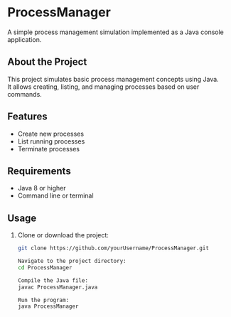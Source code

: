 # ProcessManager

A simple process management simulation implemented as a Java console application.

## About the Project

This project simulates basic process management concepts using Java.  
It allows creating, listing, and managing processes based on user commands.

## Features

- Create new processes  
- List running processes  
- Terminate processes

## Requirements

- Java 8 or higher  
- Command line or terminal

## Usage

1. Clone or download the project:  
   ```bash
   git clone https://github.com/yourUsername/ProcessManager.git

   Navigate to the project directory:
   cd ProcessManager

   Compile the Java file:
   javac ProcessManager.java

   Run the program:
   java ProcessManager

